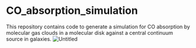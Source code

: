# CO_absorption_simulation
This repository contains code to generate a simulation for CO absorption by molecular gas clouds in a molecular disk against a central continuum source in galaxies.
![Untitled](https://user-images.githubusercontent.com/4407927/226464415-73e47e56-687c-4ffe-99ea-cd4d94b0cee0.png)
